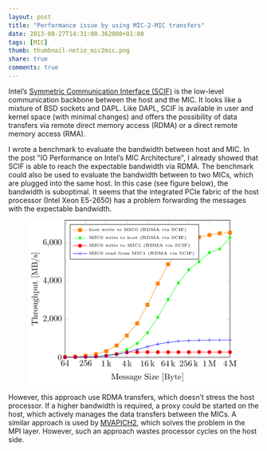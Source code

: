 ```yaml
---
layout: post
title: "Performance issue by using MIC-2-MIC transfers"
date: 2013-08-27T14:31:00.362000+01:00 
tags: [MIC]
thumb: thumbnail-netio_mic2mic.png
share: true
comments: true
---
```


Intel’s [Symmetric Communication Interface (SCIF)](http://www.intel.com/content/dam/www/public/us/en/documents/product-briefs/xeon-phi-software-developers-guide.pdf) is the low-level communication backbone between the host and the MIC.
It looks like a mixture of BSD sockets and DAPL.
Like DAPL, SCIF is available in user and kernel space (with minimal changes) and offers the possibility of data transfers via remote direct memory access (RDMA) or a direct remote memory access (RMA).

I wrote a benchmark to evaluate the bandwidth between host and MIC.
In the post "IO Performance on Intel’s MIC Architecture", I already showed that SCIF is able to reach the expectable bandwidth via RDMA.
The benchmark could also be used to evaluate the bandwidth between to two MICs, which are plugged into the same host.
In this case (see figure below), the bandwidth is suboptimal. It seems that the integrated PCIe fabric of the host processor (Intel Xeon E5-2650) has a problem forwarding the messages with the expectable bandwidth.

<figure>
<img src="/images/netio_mic2mic.png">
</figure>

However, this approach use RDMA transfers, which doesn’t stress the host processor.
If a higher bandwidth is required, a proxy could be started on the host, which actively manages the data transfers between the MICs.
A similar approach is used by [MVAPICH2](http://mvapich.cse.ohio-state.edu/publications/ofa_apr13_mvapich2_mic.pdf), which solves the problem in the MPI layer.
However, such an approach wastes processor cycles on the host side.
